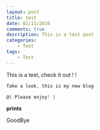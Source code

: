 ```yaml
---
layout: post
title: test
date: 02/11/2016  
comments: true
description: This is a test post
categories: 
    - Test
tags: 
    - Test
---
```


This is a test, check it out ! !

``` powershell
Take a look, this is my new blog

@{ Please enjoy! }
```

**prints**

GoodBye
